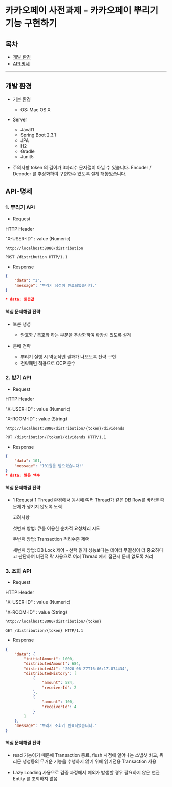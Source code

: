 # 카카오페이 사전과제 - 카카오페이 뿌리기 기능 구현하기
## 목차
- [개발 환경](#개발-환경)
- [API 명세](#API-명세)
---

## 개발 환경
- 기본 환경
    - OS: Mac OS X
- Server
    - Java11
    - Spring Boot 2.3.1
    - JPA
    - H2
    - Gradle
    - Junit5
    
- 주의사항
    token 의 길이가 3자리수 문자열이 아닐 수 있습니다. 
    Encoder / Decoder 를 추상화하여 구현한수 있도록 설계 해놓았습니다.

## API-명세

### 1. 뿌리기 API
- Request

HTTP Header

"X-USER-ID" : value (Numeric)

```
http://localhost:8080/distribution
```

```
POST /distribution HTTP/1.1
```

- Response

```json
{
    "data": "1",
    "message": "뿌리기 생성이 완료되었습니다."
}

* data: 토큰값
```
#### 핵심 문제해결 전략
- 토큰 생성
  - 암호화 / 복호화 하는 부분을 추상화하여 확장성 있도록 설계

- 분배 전략
  - 뿌리기 실행 시 역동적인 결과가 나오도록 전략 구현
  - 전략패턴 적용으로 OCP 준수
  
### 2. 받기 API
- Request

HTTP Header

"X-USER-ID" : value (Numeric)

"X-ROOM-ID" : value (String)

```
http://localhost:8080/distribution/{token}/dividends
```

```
PUT /distribution/{token}/dividends HTTP/1.1
```

- Response

```json
{
    "data": 101,
    "message": "101원을 받으셨습니다!"
}
* data: 받은 액수  
```
#### 핵심 문제해결 전략
- 1 Request 1 Thread 환경에서 동시에 여러 Thread가 같은 DB Row를 바라볼 때 문제가 생기지 않도록 노력

  고려사항
  
  첫번째 방법: 큐를 이용한 순차적 요청처리 시도
  
  두번째 방법: Transaction 격리수준 제어
  
  세번째 방법: DB Lock 제어 - 선택
  읽기 성능보다는 데이터 무결성이 더 중요하다고 판단하여 비관적 락 사용으로 여러 Thread 에서 접근시 
  문제 없도록 처리 

### 3. 조회 API
- Request

HTTP Header

"X-USER-ID" : value (Numeric)

"X-ROOM-ID" : value (String)

```
http://localhost:8080/distribution/{token}
```

```
GET /distribution/{token} HTTP/1.1
```

- Response

```json
{
    "data": {
        "initialAmount": 1000,
        "distributedAmount": 684,
        "distributedAt": "2020-06-27T16:06:17.874434",
        "distributedHistory": [
            {
                "amount": 584,
                "receiverId": 2
            },
            {
                "amount": 100,
                "receiverId": 4
            }
        ]
    },
    "message": "뿌리기 조회가 완료되었습니다."
}
```
#### 핵심 문제해결 전략
- read 기능이기 때문에 Transaction 종료, flush 시점에 일어나는
스냅샷 비교, 쿼리문 생성등의 무거운 기능을 수행하지 않기 위해 읽기전용 Transaction 사용

- Lazy Loading 사용으로 검증 과정에서 예외가 발생할 경우 필요하지 않은 연관 Entity 를 조회하지 않음

